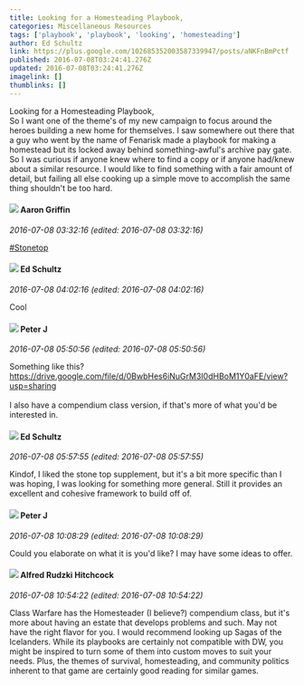 ```yaml
---
title: Looking for a Homesteading Playbook,
categories: Miscellaneous Resources
tags: ['playbook', 'playbook', 'looking', 'homesteading']
author: Ed Schultz
link: https://plus.google.com/102685352003587339947/posts/aNKFnBmPctf
published: 2016-07-08T03:24:41.276Z
updated: 2016-07-08T03:24:41.276Z
imagelink: []
thumblinks: []
---
```


Looking for a Homesteading Playbook,<br />So I want one of the theme&#39;s of my new campaign to focus around the heroes building a new home for themselves. I saw somewhere out there that a guy who went by the name of Fenarisk made a playbook for making a homestead but its locked away behind something-awful&#39;s archive pay gate. So I was curious if anyone knew where to find a copy or if anyone had/knew about a similar resource. I would like to find something with a fair amount of detail, but failing all else cooking up a simple move to accomplish the same thing shouldn&#39;t be too hard.
<div id='comment z13cidwqhr2ez1jqb04cfhcacxjng1e552c'>
  <h4><img src='{{site.baseurl}}//images/avatars/103667855585775066713_photo.jpg'> Aaron Griffin</h4>
      <p><cite>2016-07-08 03:32:16 (edited: 2016-07-08 03:32:16)</cite></p>
        <p><a rel="nofollow" class="ot-hashtag" href="https://plus.google.com/s/%23Stonetop/posts">#Stonetop</a></p>
</div>
        

<div id='comment z13cidwqhr2ez1jqb04cfhcacxjng1e552c'>
  <h4><img src='{{site.baseurl}}//images/avatars/102685352003587339947_photo.jpg'> Ed Schultz</h4>
      <p><cite>2016-07-08 04:02:16 (edited: 2016-07-08 04:02:16)</cite></p>
        <p>Cool</p>
</div>
        

<div id='comment z13cidwqhr2ez1jqb04cfhcacxjng1e552c'>
  <h4><img src='{{site.baseurl}}//images/avatars/113692337653837882568_photo.jpg'> Peter J</h4>
      <p><cite>2016-07-08 05:50:56 (edited: 2016-07-08 05:50:56)</cite></p>
        <p>Something like this? <a href="https://drive.google.com/file/d/0BwbHes6iNuGrM3I0dHBoM1Y0aFE/view?usp=sharing" class="ot-anchor">https://drive.google.com/file/d/0BwbHes6iNuGrM3I0dHBoM1Y0aFE/view?usp=sharing</a><br /><br />I also have a compendium class version, if that&#39;s more of what you&#39;d be interested in.</p>
</div>
        

<div id='comment z13cidwqhr2ez1jqb04cfhcacxjng1e552c'>
  <h4><img src='{{site.baseurl}}//images/avatars/102685352003587339947_photo.jpg'> Ed Schultz</h4>
      <p><cite>2016-07-08 05:57:55 (edited: 2016-07-08 05:57:55)</cite></p>
        <p>Kindof, I liked the stone top supplement, but it&#39;s a bit more specific than I was hoping, I was looking for something more general. Still it provides an excellent and cohesive framework to build off of.</p>
</div>
        

<div id='comment z13cidwqhr2ez1jqb04cfhcacxjng1e552c'>
  <h4><img src='{{site.baseurl}}//images/avatars/113692337653837882568_photo.jpg'> Peter J</h4>
      <p><cite>2016-07-08 10:08:29 (edited: 2016-07-08 10:08:29)</cite></p>
        <p>Could you elaborate on what it is you&#39;d like? I may have some ideas to offer.</p>
</div>
        

<div id='comment z13cidwqhr2ez1jqb04cfhcacxjng1e552c'>
  <h4><img src='{{site.baseurl}}//images/avatars/100812462809734403456_photo.jpg'> Alfred Rudzki Hitchcock</h4>
      <p><cite>2016-07-08 10:54:22 (edited: 2016-07-08 10:54:22)</cite></p>
        <p>Class Warfare has the Homesteader (I believe?) compendium class, but it&#39;s more about having an estate that develops problems and such. May not have the right flavor for you. I would recommend looking up Sagas of the Icelanders. While its playbooks are certainly not compatible with DW, you might be inspired to turn some of them into custom moves to suit your needs. Plus, the themes of survival, homesteading, and community politics inherent to that game are certainly good reading for similar games.</p>
</div>
        